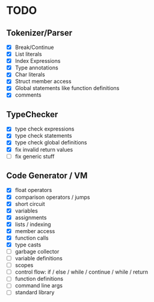 # TODO
## Tokenizer/Parser
- [x] Break/Continue
- [x] List literals 
- [x] Index Expressions
- [x] Type annotations
- [x] Char literals
- [x] Struct member access 
- [x] Global statements like function definitions 
- [x] comments

## TypeChecker
- [x] type check expressions
- [x] type check statements 
- [x] type check global definitions 
- [x] fix invalid return values
- [ ] fix generic stuff

## Code Generator / VM
- [x] float operators
- [x] comparison operators / jumps
- [x] short circuit
- [x] variables
- [x] assignments
- [x] lists / indexing
- [x] member access
- [x] function calls 
- [x] type casts
- [ ] garbage collector
- [ ] variable definitions
- [ ] scopes
- [ ] control flow: if / else / while / continue / while / return
- [ ] function definitions
- [ ] command line args 
- [ ] standard library
